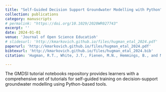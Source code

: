 ```yaml
---
title: "Self-Guided Decision Support Groundwater Modelling with Python"
collection: publications
category: manuscripts
# permalink: "https://doi.org/10.1029/2020WR027743"
excerpt: ''
date: 2024-01-01
venue: 'Journal of Open Science Educatioh'
# slidesurl: 'http://kmarkovich.github.io/files/hugman_etal_2024.pdf'
paperurl: 'http://kmarkovich.github.io/files/hugman_etal_2024.pdf'
bibtexurl: 'http://kmarkovich.github.io/files/hugman_etal_2024.bib'
citation: 'Hugman, R.T., White, J.T., Fienen, M.N., Hemmings, B., and Markovich, K.H. (2024). Self-Guided Decision Support Groundwater Modelling with Python. Journal of Open Source Education, 7(82), 240, https://doi.org/10.21105/jose.00240'

---
```


The GMDSI tutorial notebooks repository provides learners with a comprehensive set of tutorials for self-guided training on decision-support groundwater modelling using Python-based tools.